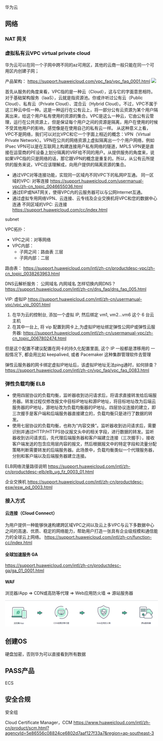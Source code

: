 华为云


## 网络

### NAT 网关

### 虚拟私有云VPC virtual private cloud

华为云可以在同一个子网中跨不同的az可用区，其他的云商一般只能在同一个可用区内创建子网；

产品架构：
https://support.huaweicloud.com/vpc_faq/vpc_faq_0001.html
![](https://support.huaweicloud.com/vpc_faq/zh-cn_image_0000001184839114.png)

首先从服务的角度来看，VPC指的是一种云（Cloud），这与它的字面意思相符。对于基础架构服务（IaaS），云就是指资源池。你或许听过公有云（Public Cloud）、私有云（Private Cloud）、混合云（Hybrid Cloud）。不过，VPC不属于这三种云中任一种。这是一种运行在公有云上，将一部分公有云资源为某个用户隔离出来，给这个用户私有使用的资源的集合。VPC是这么一种云，它由公有云管理，运行在公共资源上，但是保证每个用户之间的资源是隔离，用户在使用的时候不受其他用户的影响，感觉像是在使用自己的私有云一样。
从这种意义上看，VPC不是网络，我们可以对比VPC和它一个字面上相近的概念：VPN（Virtual Private Network）。VPN在公共的网络资源上虚拟隔离出一个个用户网络，例如IPsec VPN可以是在互联网上构建连接用户私有网络的隧道，MPLS VPN更是直接在运营商的PE设备上划分隔离的VRF给不同的用户。从提供服务的角度来，说如果VPC指的只是网络的话，那它跟VPN的概念是重复的。所以，从公有云所提供的服务来说，VPC应该理解成，向用户提供的隔离资源的集合。

+ 通过VPC对等连接功能，实现同一区域内不同VPC下的私网IP互通。
    同一区域的VPC: 对等连接 https://support.huaweicloud.com/usermanual-vpc/zh-cn_topic_0046655036.html
+ 通过EIP或NAT网关，使得VPC内的云服务器可以与公网Internet互通。
+ 通过虚拟专用网络VPN、云连接、云专线及企业交换机将VPC和您的数据中心连通
    不同区域的VPC: 云连接 https://support.huaweicloud.com/cc/index.html

subnet


VPC拓扑：
+ VPC之间：对等网络
+ VPC内部：
    + 子网之间：路由表 三层
    + 子网内部：二层


路由表：
https://support.huaweicloud.com/intl/zh-cn/productdesc-vpc/zh-cn_topic_0038263963.html

DNS云解析服务：
    公网域名
    内网域名
   怎样切换内网DNS？ https://support.huaweicloud.com/intl/zh-cn/dns_faq/dns_faq_005.html

VIP: 虚拟IP
https://support.huaweicloud.com/intl/zh-cn/usermanual-vpc/vpc_vip_0001.html
1. 在华为云的控制台, 添加一个虚拟 IP, 然后绑定 vm1, vm2...vm6 这个 6 台云主机
2. 在其中一台上, 将 vip 配置到网卡上,为虚拟IP地址绑定弹性公网IP或弹性云服务器:
https://support.huaweicloud.com/intl/zh-cn/usermanual-vpc/zh-cn_topic_0067802474.html

但是这个配置不建议配置在网卡的持久化配置里面, 这个 IP 一般都是漂移用的
一般情况下, 都会用比如 keepalived, 或者 Pacemaker 这种集群管理软件去管理

弹性云服务器的网卡绑定虚拟IP地址后，该虚拟IP地址无法ping通时，如何排查？
https://support.huaweicloud.com/intl/zh-cn/vpc_faq/vpc_faq_0083.html


### 弹性负载均衡 ELB

+ 使用四层协议的负载均衡，监听器收到访问请求后，将请求直接转发给后端服务器。转发过程仅修改报文中目标IP地址和源IP地址，将目标地址改为后端云服务器的IP地址，源地址改为负载均衡器的IP地址。四层协议连接的建立，即三次握手是客户端和后端服务器直接建立的，负载均衡只是进行了数据的转发。
+ 使用七层协议的负载均衡，也称为“内容交换”。监听器收到访问请求后，需要识别并通过HTTP/HTTPS协议报文头中的相关字段，进行数据的转发。监听器收到访问请求后，先代理后端服务器和客户端建立连接（三次握手），接收客户端发送的包含应用层内容的报文，然后根据报文中的特定字段和流量分配策略判断需要转发的后端服务器。此场景中，负载均衡类似一个代理服务器，分别和客户端以及后端服务器建立连接。

ELB网络流量路径说明 https://support.huaweicloud.com/intl/zh-cn/productdesc-elb/elb_ug_fz_0003_01.html 

企业交换机 https://support.huaweicloud.com/intl/zh-cn/productdesc-esw/esw_pd_0003.html

### 接入方式
#### 云连接（Cloud Connect）
为用户提供一种能够快速构建跨区域VPC之间以及云上多VPC与云下多数据中心之间的高速、优质、稳定的网络能力，帮助用户打造一张具有企业级规模和通信能力的全球云上网络。
https://support.huaweicloud.com/intl/zh-cn/function-cc/index.html

#### 全球加速服务 GA
https://support.huaweicloud.com/intl/zh-cn/productdesc-ga/ga_01_0001.html

#### WAF

浏览器/App => CDN或高防等代理 => Web应用防火墙 => 源站服务器

![](./cloud_huawei_waf.png)

## 创建OS
硬盘加密，否则华为可以直接看到所有数据

## PASS产品
ECS


## 安全合规
安全组

Cloud Certificate Manager，CCM
https://www.huaweicloud.com/intl/zh-cn/product/scm.html?agencyId=5e86556c08824ce6802d7aaf127f33a7&region=ap-southeast-3
